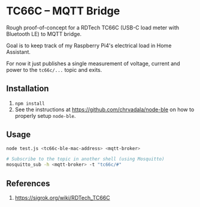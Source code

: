 # TC66C &ndash; MQTT Bridge

Rough proof-of-concept for a RDTech TC66C (USB-C load meter with Bluetooth LE)
to MQTT bridge.

Goal is to keep track of my Raspberry Pi4's electrical load in Home Assistant.

For now it just publishes a single measurement of voltage, current and power to
the `tc66c/...` topic and exits.

## Installation

1. `npm install`
2. See the instructions at https://github.com/chrvadala/node-ble on how to
   properly setup `node-ble`.

## Usage

```bash
node test.js <tc66c-ble-mac-address> <mqtt-broker>

# Subscribe to the topic in another shell (using Mosquitto)
mosquitto_sub -h <mqtt-broker> -t "tc66c/#"
```

## References

1. https://sigrok.org/wiki/RDTech_TC66C
